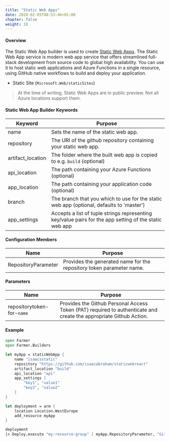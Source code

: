 ```yaml
---
title: "Static Web Apps"
date: 2020-02-05T08:53:46+01:00
chapter: false
weight: 18
---
```


#### Overview
The Static Web App builder is used to create [Static Web Apps](https://azure.microsoft.com/en-us/services/app-service/static/). The Static Web App service is modern web app service that offers streamlined full-stack development from source code to global high availability. You can use it to host static web applications and Azure Functions in a single resource, using GitHub native workflows to build and deploy your application.

* Static Site (`Microsoft.Web/staticSites`)

> At the time of writing, Static Web Apps are in public preview. Not all Azure locations support them.

#### Static Web App Builder Keywords
| Keyword | Purpose |
|-|-|
| name | Sets the name of the static web app. |
| repository | The URI of the github repository containing your static web app. |
| artifact_location | The folder where the built web app is copied to e.g. `build` (optional) |
| api_location | The path containing your Azure Functions (optional) |
| app_location | The path containing your application code (optional) |
| branch | The branch that you which to use for the static web app (optional, defaults to 'master') |
| app_settings | Accepts a list of tuple strings representing key/value pairs for the app setting of the static web app |

#### Configuration Members
| Name | Purpose |
|-|-|
| RepositoryParameter | Provides the generated name for the repository token parameter name.

#### Parameters
| Name | Purpose |
|-|-|
| repositorytoken-for-`name` | Provides the Github Personal Access Token (PAT) required to authenticate and create the appropriate Github Action. |

#### Example

```fsharp
open Farmer
open Farmer.Builders

let myApp = staticWebApp {
    name "isaacsstatic"
    repository "https://github.com/isaacabraham/staticwebreact"
    artifact_location "build"
    api_location "api"
    app_settings [
        "key1", "value1"
        "key2", "value2"
    ]
}

let deployment = arm {
    location Location.WestEurope
    add_resource myApp
}

deployment
|> Deploy.execute "my-resource-group" [ myApp.RepositoryParameter, "Github personal access token goes here..." ]

```
